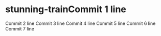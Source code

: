 # stunning-trainCommit 1 line
Commit 2 line
Commit 3 line
Commit 4 line
Commit 5 line
Commit 6 line
Commit 7 line
